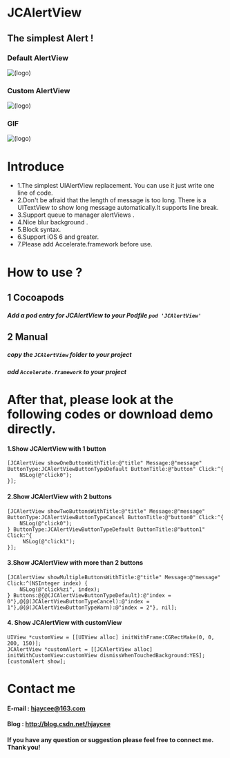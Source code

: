 # JCAlertView

## The simplest Alert !

### Default AlertView

![(logo)](http://img1.ph.126.net/hN1Ly3hgo0LT40vkoTThKg==/48976645965723676.jpg)

### Custom AlertView

![(logo)](http://img0.ph.126.net/jU26nZ3x_6L6cdTq3eeNOg==/6630823674119991789.jpg)

### GIF

![(logo)](http://img2.ph.126.net/2vE7asm56mgVAMrRGCzGfg==/6630431148468152504.gif)

# Introduce

* 1.The simplest UIAlertView replacement. You can use it just write one line of code.
* 2.Don't be afraid that the length of message is too long. There is a UITextView to show long message automatically.It supports line break.
* 3.Support queue to manager alertViews .
* 4.Nice blur background .
* 5.Block syntax.
* 6.Support iOS 6 and greater.
* 7.Please add Accelerate.framework before use.

# How to use ?

## 1 Cocoapods

##### Add a pod entry for JCAlertView to your Podfile `pod 'JCAlertView'`

## 2 Manual

##### copy the `JCAlertView` folder to your project

##### add `Accelerate.framework` to your project


# After that, please look at the following codes or download demo directly.

#### 1.Show JCAlertView with 1 button
```objc
[JCAlertView showOneButtonWithTitle:@"title" Message:@"message" ButtonType:JCAlertViewButtonTypeDefault ButtonTitle:@"button" Click:^{
    NSLog(@"click0");
}];
```
#### 2.Show JCAlertView with 2 buttons
```objc
[JCAlertView showTwoButtonsWithTitle:@"title" Message:@"message" ButtonType:JCAlertViewButtonTypeCancel ButtonTitle:@"button0" Click:^{
    NSLog(@"click0");
} ButtonType:JCAlertViewButtonTypeDefault ButtonTitle:@"button1" Click:^{
     NSLog(@"click1");
}];
```

#### 3.Show JCAlertView with more than 2 buttons
```objc
[JCAlertView showMultipleButtonsWithTitle:@"title" Message:@"message" Click:^(NSInteger index) {
    NSLog(@"click%zi", index);
} Buttons:@{@(JCAlertViewButtonTypeDefault):@"index = 0"},@{@(JCAlertViewButtonTypeCancel):@"index = 1"},@{@(JCAlertViewButtonTypeWarn):@"index = 2"}, nil];
```

#### 4. Show JCAlertView with customView
```objc
UIView *customView = [[UIView alloc] initWithFrame:CGRectMake(0, 0, 200, 150)];
JCAlertView *customAlert = [[JCAlertView alloc] initWithCustomView:customView dismissWhenTouchedBackground:YES];
[customAlert show];
```

# Contact me

#### E-mail : hjaycee@163.com
#### Blog : http://blog.csdn.net/hjaycee
#### If you have any question or suggestion please feel free to connect me. Thank you!
